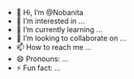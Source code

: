 - 👋 Hi, I’m @Nobanita
- 👀 I’m interested in ...
- 🌱 I’m currently learning ...
- 💞️ I’m looking to collaborate on ...
- 📫 How to reach me ...
- 😄 Pronouns: ...
- ⚡ Fun fact: ...

<!---
Nobanita/Nobanita is a ✨ special ✨ repository because its `README.md` (this file) appears on your GitHub profile.
You can click the Preview link to take a look at your changes.
--->
